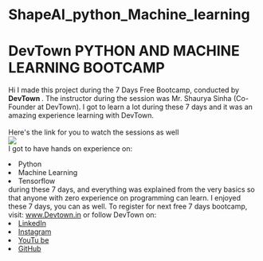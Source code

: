 # ShapeAI_python_Machine_learning
# DevTown PYTHON AND MACHINE LEARNING BOOTCAMP
Hi I made this project during the 7 Days Free Bootcamp, conducted by <b> DevTown
</b>.
The instructor during the session was Mr. Shaurya Sinha (Co-Founder at DevTown). I got to
learn a lot during these 7 days and it was an amazing experience learning with DevTown.
<br><br>Here's the link for you to watch the sessions as well<br>
<a href="https://www.youtube.com/playlist?list=PL7zl8TDRnbulNEA-59W7wWgCWE8LEOD6h"> <img src="https://github.com/ShapeAI/PYTHON-AND-DATA-ANALYTICS/blob/main/machine%20learning.png"> </a>
<br>I got to have hands on experience on:
<li>Python
<li>Machine Learning
<li>Tensorflow
<br>during these 7 days, and everything was explained from the very basics so that
anyone with zero experience on programming can learn.
I enjoyed these 7 days, you can as well. To register for next free 7 days bootcamp, visit:
<a href="https://www.Devtown.in"> www.Devtown.in</a>
or follow DevTown on:
<li><a href=
"https://www.linkedin.com/company/devtown-in/">LinkedIn</a>
<li><a href=
"https://www.instagram.com/devtown.in/">Instagram</a>
<li><a
href=
"https://www.youtube.com/c/DevTownIndia">YouTu
be</a>
<li><a href=
"https://github.com/shapeai">GitHub</a>

